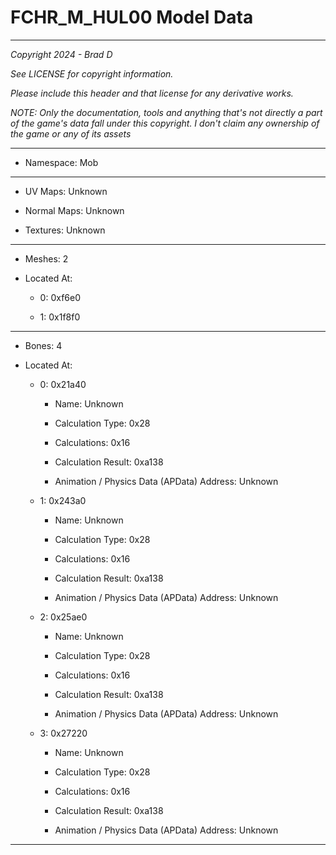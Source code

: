 # FCHR_M_HUL00 Model Data

---

*Copyright 2024 - Brad D*

*See LICENSE for copyright information.*

*Please include this header and that license for any derivative works.*

*NOTE: Only the documentation, tools and anything that's not directly a part of the game's data fall under this copyright. I don't claim any ownership of the game or any of its assets*

---

* Namespace: Mob

---

* UV Maps: Unknown

* Normal Maps: Unknown

* Textures: Unknown

---

* Meshes: 2

* Located At:

  * 0: 0xf6e0

  * 1: 0x1f8f0

---

* Bones: 4

* Located At:

  * 0: 0x21a40

    * Name: Unknown

    * Calculation Type: 0x28

    * Calculations: 0x16

    * Calculation Result: 0xa138

    * Animation / Physics Data (APData) Address: Unknown

  * 1: 0x243a0

    * Name: Unknown

    * Calculation Type: 0x28

    * Calculations: 0x16

    * Calculation Result: 0xa138

    * Animation / Physics Data (APData) Address: Unknown

  * 2: 0x25ae0

    * Name: Unknown

    * Calculation Type: 0x28

    * Calculations: 0x16

    * Calculation Result: 0xa138

    * Animation / Physics Data (APData) Address: Unknown

  * 3: 0x27220

    * Name: Unknown

    * Calculation Type: 0x28

    * Calculations: 0x16

    * Calculation Result: 0xa138

    * Animation / Physics Data (APData) Address: Unknown

---

